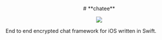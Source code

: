 <p align="center">
  # **chatee**
</p>

<p align="center">
  <img src="https://i.postimg.cc/Znhdjhqn/chatee-logo.png" />
</p>

End to end encrypted chat framework for iOS written in Swift.

